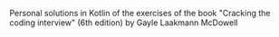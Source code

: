 Personal solutions in Kotlin of the exercises of the book "Cracking the coding interview" (6th edition) by Gayle
Laakmann McDowell

